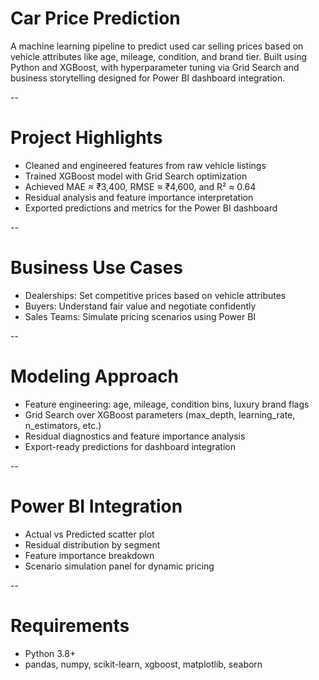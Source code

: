 # Car Price Prediction
A machine learning pipeline to predict used car selling prices based on vehicle attributes like age, mileage, condition, and brand tier. Built using Python and XGBoost, with hyperparameter tuning via Grid Search and business storytelling designed for Power BI dashboard integration.

--

# Project Highlights
- Cleaned and engineered features from raw vehicle listings
- Trained XGBoost model with Grid Search optimization
- Achieved MAE ≈ ₹3,400, RMSE ≈ ₹4,600, and R² ≈ 0.64
- Residual analysis and feature importance interpretation
- Exported predictions and metrics for the Power BI dashboard

--

# Business Use Cases
- Dealerships: Set competitive prices based on vehicle attributes
- Buyers: Understand fair value and negotiate confidently
- Sales Teams: Simulate pricing scenarios using Power BI

--

# Modeling Approach
- Feature engineering: age, mileage, condition bins, luxury brand flags
- Grid Search over XGBoost parameters (max_depth, learning_rate, n_estimators, etc.)
- Residual diagnostics and feature importance analysis
- Export-ready predictions for dashboard integration

--

# Power BI Integration
- Actual vs Predicted scatter plot
- Residual distribution by segment
- Feature importance breakdown
- Scenario simulation panel for dynamic pricing

--

# Requirements
- Python 3.8+
- pandas, numpy, scikit-learn, xgboost, matplotlib, seaborn
